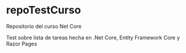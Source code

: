 # repoTestCurso
Repositorio del curso Net Core

Test sobre lista de tareas hecha en .Net Core, Entity Framework Core y Razor Pages
